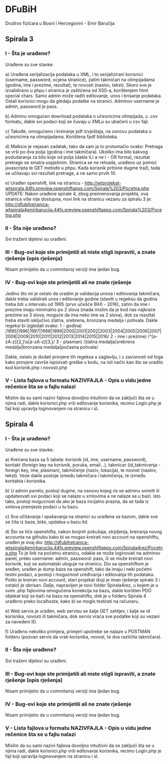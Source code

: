 # DFuBiH

Društvo fizičara u Bosni i Hercegovini - Emir Baručija

## Spirala 3

### I  - Šta je urađeno?

Urađene su sve stavke:

a) Urađena serijalizacija podataka u XML, i to serijalizirani korisnici (username, password, ocjena stranice), zatim takmičari na olimpijadama (godina, ime i prezime, rezultat), te novosti (naslov, tekst).
Skoro sve je izvalidirano u phpu i stranica je zaštićena od XSS-a, korištenjem html special chars.
Samo admin može raditi editovanje, unos i brisanje podataka. Ostali korisnici mogu da gledaju podatke na stranici.
Adminov username je admin, password je pass.

b) Adminu omogućen download podataka o učesnicima olimpijada, u .csv formatu, dakle svi podaci koji se čuvaju u XMLu su ubačeni u csv fajl.

c) Takođe, omogućeno i kreiranje pdf izvještaja, na osnovu podataka o učesnicima na olimpijadama. Korištena fpdf biblioteka.

d) Malkice je nejasan zadatak, tako da sam ja to protumačio ovako:
Pretraga se vrši po dva polja (godina i ime takmičara). Ukoliko ima bilo kakvog podudaranja za bilo koje od polja (dakle ILI a ne I - OR forma), rezultat pretrage se smatra uspješnim.
Stranica se ne reloada, urađeno uz pomoć javascripta te GET metode u phpu.
Kada korisnik pritisne dugme traži, tada se učitavaju svi rezultati pretrage, a ne samo prvih 10.

e) Urađen openshift, link na stranicu - http://wtprojekat-wtspirala.44fs.preview.openshiftapps.com/Spirala%203/Pocetna.php
UPDATE: Nakon urađene spirale 4, zbog preimenovanja projekta, ova stranica više nije dostupna, novi link na stranicu vezanu za spiralu 3 je:
http://dfubihstranica-wtspirala4emirbarucija.44fs.preview.openshiftapps.com/Spirala%203/Pocetna.php



### II  - Šta nije urađeno?

Svi traženi dijelovi su urađeni.



### III - Bug-ovi koje ste primijetili ali niste stigli ispraviti, a znate rješenje (opis rješenja)

Nisam primijetio da u commitanoj verziji ima ijedan bug.



### IV  - Bug-ovi koje ste primijetili ali ne znate rješenje

Jedino što mi je ostalo da uradim je validacija unosa i editovanja takmičara, dakle treba validirati unos i editovanje godine (staviti u regeksu da godina treba biti u intervalu od 1995 (prvo učešće BiH) - 2016), zatim da ime i prezime imaju minimalno po 2 slova (mada mislim da je kod nas najkraće prezime sa 3 slova, moguće da ima neko ime sa 2 slova), dok za rezultat treba staviti isključivo zlatna, srebrena, bronzana medalja i pohvala.
Dakle regeksi bi izgledali ovako:
1 - godina) /1995|1996|1997|1998|1999|2000|2001|2002|2003|2004|2005|2006|2007|2008|2009|2010|2011|2012|2013|2014|2015|2016/
2 - ime i prezime) /^[a-zA-z]{2,}\s[a-zA-z]{3,}/
3 - plasman) /zlatna medalja|srebrena medalja|bronzana medalja|počasna pohvala/

Dakle, ostalo je dodati provjere tih regeksa u zaglavlju, i u zavisnosti od toga kako provjere završe ispisivati greške u kodu, na isti način kao što se uradilo kod korisnik.php i novosti.php

### V  - Lista fajlova u formatu NAZIVFAJLA - Opis u vidu jedne rečenice šta se u fajlu nalazi

Mislim da su sami nazivi fajlova dovoljno intuitivni da se zaključi šta se u njima radi, dakle korisnici.php vrši editovanje korisnika, recimo Login.php je fajl koji upravlja loginovanjem na stranicu i sl.














## Spirala 4

### I  - Šta je urađeno?

Urađene su sve stavke:

a) Kreirana baza sa 5 tabela: korisnik (id, ime, username, password), kontakt (foreign key na korisnik, poruka, email...), takmicar (id_takmicenja - foreign key, ime, plasman), takmičenje (naziv, lokacija), te novost (naslov, tekst).
Veze dakle postoje između takmičara i takmičenja, te između kontakta i korisnika.

b) U admin panelu, postoji dugme, na osnovu kojeg će se adminu snimiti ili updateovati svi podaci koji se nalaze u xmlovima a ne nalaze se u bazi. Isto tako, postoji mogućnost da ako je baza incijalno prazna, da se tada iz xmlova premjeste podaci u tu bazu.

c) Sva učitavanja i spašavanja na stranici su urađena sa bazom, dakle sve se čita iz baze, biše, updatea u bazu itd.

d) Što se tiče openshifta, nakon brojnih pokušaja, strpljenja, kreiranja novog accounta na githubu kako bi se mogao kreirati novi account na openshiftu, urađen je ovaj dio:
http://dfubihstranica-wtspirala4emirbarucija.44fs.preview.openshiftapps.com/Spirala4rez/Pocetna.php
To je link na početnu stranicu, odakle se može loginovati na adminov panel, preko username: admin, password: pass, ili se može kreirati novi korisnik, koji se automatski uloguje na stranicu.
Dio sa openshiftom je sređen, urađen je dump baze na openshift, tako da imaju i neki početni testni podaci, a postoji i mogućnost uređivanja i editovanja tih podataka.
Pošto je kreiran novi account, stari projekat (koji je imao rješenje spirale 3 i ostalo) je obrisan.
Dalje, napravljen je novi folder Spirala4rez, u kojem je u svim .php fajlovima omogućena konekcija na bazu, dakle korišten PDO objekat koji se kači na bazu na openshiftu,
dok je u folderu Spirala 4 urađeno preko localhosta, kako bi se moglo testirati na računaru.

e) Web servis je urađen, web servisu se šalje GET zahtjev, i šalje se id korisnika, novosti ili takmičara, dok servis vraća sve podatke koji su vezani za navedeni ID.

f) Urađeno nekoliko primjera, primjeri upotrebe se nalaze u POSTMAN folderu (pozvan servis da vrati korisnika, novost, te dva različita takmičara).


### II  - Šta nije urađeno?

Svi traženi dijelovi su urađeni.


### III - Bug-ovi koje ste primijetili ali niste stigli ispraviti, a znate rješenje (opis rješenja)

Nisam primijetio da u commitanoj verziji ima ijedan bug.


### IV  - Bug-ovi koje ste primijetili ali ne znate rješenje

Nisam primijetio da u commitanoj verziji ima ijedan bug.


### V  - Lista fajlova u formatu NAZIVFAJLA - Opis u vidu jedne rečenice šta se u fajlu nalazi

Mislim da su sami nazivi fajlova dovoljno intuitivni da se zaključi šta se u njima radi, dakle korisnici.php vrši editovanje korisnika, recimo Login.php je fajl koji upravlja loginovanjem na stranicu i sl.